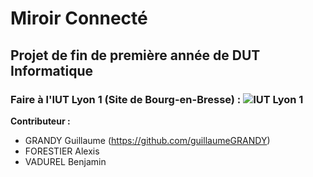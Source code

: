 # Miroir Connecté
## Projet de fin de première année de DUT Informatique
### Faire à l'IUT Lyon 1 (Site de Bourg-en-Bresse) : ![IUT Lyon 1](https://iut.univ-lyon1.fr/)

**Contributeur :**
* GRANDY Guillaume (https://github.com/guillaumeGRANDY)
* FORESTIER Alexis
* VADUREL Benjamin

